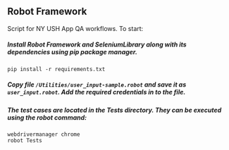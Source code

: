 ## Robot Framework
Script for NY USH App QA workflows. To start:

##### Install Robot Framework and SeleniumLibrary along with its dependencies using pip package manager. 
```
pip install -r requirements.txt
```
##### Copy file  ```/Utilities/user_input-sample.robot``` and save it as ```user_input.robot```. Add the required credentials in to the file.


##### The test cases are located in the Tests directory. They can be executed using the robot command:
```
webdrivermanager chrome
robot Tests
```